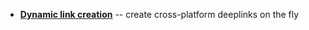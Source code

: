 * [**Dynamic link creation**](/recipes/dynamic_link_creation/) -- create cross-platform deeplinks on the fly
